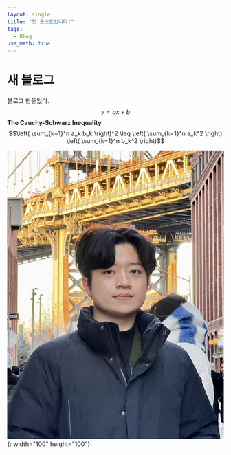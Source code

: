 ```yaml
---
layout: single
title: "첫 포스트입니다!"
tags:
  - Blog
use_math: true
---
```

# 새 블로그
블로그 만들었다.
$$y = ax + b$$
**The Cauchy-Schwarz Inequality**
$$\left( \sum_{k=1}^n a_k b_k \right)^2 \leq \left( \sum_{k=1}^n a_k^2 \right) \left( \sum_{k=1}^n b_k^2 \right)$$

![chanwoo](../images/chanwoo.jpg){: width="100" height="100"}
